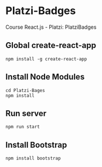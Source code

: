 # Platzi-Badges
Course React.js - Platzi: PlatziBadges

## Global create-react-app
```
npm install -g create-react-app
```

## Install Node Modules
```
cd Platzi-Bages
npm install
```

## Run server
```
npm run start
```

## Install Bootstrap
```
npm install bootstrap
```